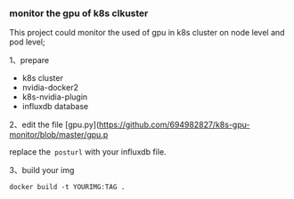 ### monitor the gpu of k8s clkuster

This project could monitor the used of gpu in k8s cluster on node level and pod level;

1、prepare

* k8s cluster
* nvidia-docker2
* k8s-nvidia-plugin
* influxdb database

2、edit the file [gpu.py](https://github.com/694982827/k8s-gpu-monitor/blob/master/gpu.p

replace the` posturl` with your influxdb file.

3、build  your img

```shell
docker build -t YOURIMG:TAG .
```



 